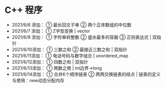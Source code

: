# C++ 程序
* 2021/6/6 添加：	① 最长回文子串 ② 两个正序数组的中位数
* 2021/6/7 添加：	① Z字型变换 | vector
* 2021/6/9 添加：	① 字符串转整数 ② 盛水最多的容器 ③ 正则表达式 | 双指针
* 2021/6/10添加：	① 三数之和 ② 最接近三数之和 | 双指针
* 2021/6/11添加：	① 电话号码与数字组合 | unordered_map
* 2021/6/12添加：	① 四数之和 | 双指针
* 2021/6/13添加：	① 两数之商 | int边界->long
* 2021/6/14添加：  ① 合并K个顺序链表 ② 两两交换链表的结点 | 链表的定义与使用：new动态分配内存
